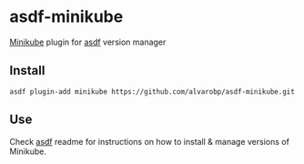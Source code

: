 # asdf-minikube

[Minikube](https://github.com/kubernetes/minikube) plugin for [asdf](https://github.com/asdf-vm/asdf) version manager

## Install

```
asdf plugin-add minikube https://github.com/alvarobp/asdf-minikube.git
```

## Use

Check [asdf](https://github.com/asdf-vm/asdf) readme for instructions on how to install & manage versions of Minikube.

